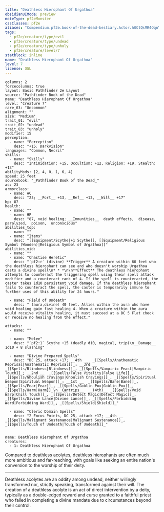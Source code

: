 ```yaml
---
title: "Deathless Hierophant Of Urgathoa"
obsidianUIMode: preview
noteType: pf2eMonster
cssClasses: pf2e
aliases: "Compendium.pf2e.book-of-the-dead-bestiary.Actor.h0OtQsMR4OqnYatd" 
tags:
  - pf2e/creature/type/evil
  - pf2e/creature/type/undead
  - pf2e/creature/type/unholy
  - pf2e/creature/level/7
statblock: inline
name: "Deathless Hierophant Of Urgathoa"
level: 7
license: OGL
---
```


```statblock
columns: 2
forcecolumns: true
layout: Basic Pathfinder 2e Layout
source: "Pathfinder Book of the Dead"
name: "Deathless Hierophant Of Urgathoa"
level: "Creature 7"
rare_03: "Uncommon"
alignment: ""
size: "Medium"
trait_01: "evil"
trait_02: "undead"
trait_03: "unholy"
modifier: 15
perception:
  - name: "Perception"
    desc: "+15; Darkvision"
languages: "Common, Necril"
skills:
  - name: "Skills"
    desc: "Intimidation: +15, Occultism: +12, Religion: +19, Stealth: +13"
abilityMods: [2, 4, 0, 1, 6, 4]
speed: 25 feet
sourcebook: "_Pathfinder Book of the Dead_"
ac: 23
armorclass:
  - name: AC
    desc: "23; __Fort__ +13, __Ref__ +13, __Will__ +17"
hp: 87
health:
  - name: ""
  - name: HP
    desc: "87, void healing; __Immunities__  death effects,  disease,  paralyzed,  poison,  unconscious"
abilities_top:
  - name: ""
  - name: "Items"
    desc: "[[Equipment/Scythe|+1 Scythe]], [[Equipment/Religious Symbol (Wooden)|Religious Symbol of Urgathoa]]"
abilities_mid:
  - name: ""
  - name: "Chastise Heretic"
    desc: "`pf2:r` (divine) **Trigger** A creature within 60 feet who the deathless hierophant can see and who doesn't worship Urgathoa casts a divine spell\n* * *\n\n**Effect** The deathless hierophant attempts to counteract the triggering spell using their spell attack modifier and a counteract rank of 4. If the spell is counteracted, the caster takes 1d10 persistent void damage. If the deathless hierophant fails to counteract the spell, the caster is temporarily immune to further uses of this ability for 24 hours."

  - name: "Field of Undeath"
    desc: " (aura,divine) 40 feet. Allies within the aura who have void healing gain fast healing 4. When a creature within the aura would receive vitality healing, it must succeed at a DC 5 Flat check or receive no healing from the effect."

attacks:
  - name: ""

  - name: "Melee"
    desc: "`pf2:1` Scythe +15 (deadly d10, magical, trip)\n__Damage__  1d10 + 8 slashing"

  - name: "Divine Prepared Spells"
    desc: "DC 25, attack +17; __4th __  _[[Spells/Anathematic Reprisal|Anathematic Reprisal]]_; __3rd __  _[[Spells/Blindness|Blindness]]_, _[[Spells/Vampiric Feast|Vampiric Touch]]_; __2nd __  _[[Spells/False Vitality|False Life]]_, _[[Spells/Ghoulish Cravings|Ghoulish Cravings]]_, _[[Spells/Spiritual Weapon|Spiritual Weapon]]_; __1st __  _[[Spells/Bane|Bane]]_, _[[Spells/Fear|Fear]]_, _[[Spells/Goblin Pox|Goblin Pox]]_, _[[Spells/Harm|Harm]]_\n__Cantrips__  __(4th)__ _[[Spells/Void Warp|Chill Touch]]_, _[[Spells/Detect Magic|Detect Magic]]_, _[[Spells/Divine Lance|Divine Lance]]_, _[[Spells/Forbidding Ward|Forbidding Ward]]_, _[[Spells/Shield|Shield]]_"

  - name: "Cleric Domain Spells"
    desc: "2 Focus Points, DC 25, attack +17; __4th __  _[[Spells/Malignant Sustenance|Malignant Sustenance]]_, _[[Spells/Touch of Undeath|Touch of Undeath]]_"
 
```

```encounter-table
name: Deathless Hierophant Of Urgathoa
creatures:
  - 1: Deathless Hierophant Of Urgathoa
```



Compared to deathless acolytes, deathless hierophants are often much more ambitious and far-reaching, with goals like seeking an entire nation's conversion to the worship of their deity.

* * *

Deathless acolytes are an oddity among undead, neither willingly transformed nor, strictly speaking, transformed against their will. The creation of a deathless acolyte is an act of direct intervention by a deity, typically as a double-edged reward and curse granted to a faithful priest who failed in completing a divine mandate due to circumstances beyond their control.
